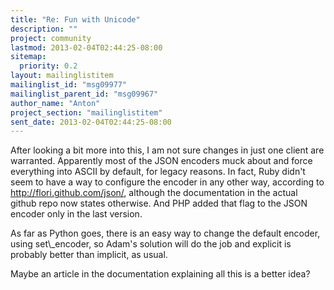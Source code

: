 ```yaml
---
title: "Re: Fun with Unicode"
description: ""
project: community
lastmod: 2013-02-04T02:44:25-08:00
sitemap:
  priority: 0.2
layout: mailinglistitem
mailinglist_id: "msg09977"
mailinglist_parent_id: "msg09967"
author_name: "Anton"
project_section: "mailinglistitem"
sent_date: 2013-02-04T02:44:25-08:00
---
```



After looking a bit more into this, I am not sure changes in just one
client are warranted. Apparently most of the JSON encoders muck about
and force everything into ASCII by default, for legacy reasons. In
fact, Ruby didn't seem to have a way to configure the encoder in any
other way, according to http://flori.github.com/json/, although the
documentation in the actual github repo now states otherwise. And PHP
added that flag to the JSON encoder only in the last version.

As far as Python goes, there is an easy way to change the default
encoder, using set\\_encoder, so Adam's solution will do the job and
explicit is probably better than implicit, as usual.

Maybe an article in the documentation explaining all this is a better idea?

